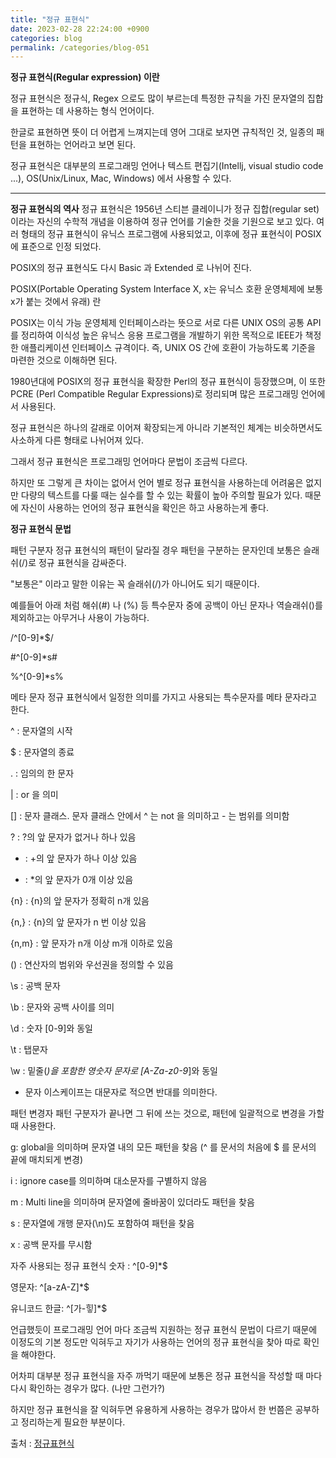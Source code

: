 ```yaml
---
title: "정규 표현식"
date: 2023-02-28 22:24:00 +0900
categories: blog
permalink: /categories/blog-051
---
```



**정규 표현식(Regular expression) 이란**

 정규 표현식은 정규식, Regex 으로도 많이 부르는데 특정한 규칙을 가진 문자열의 집합을 표현하는 데 사용하는 형식 언어이다.

한글로 표현하면 뜻이 더 어렵게 느껴지는데 영어 그대로 보자면 규칙적인 것, 일종의 패턴을 표현하는 언어라고 보면 된다.

정규 표현식은 대부분의 프로그래밍 언어나 텍스트 편집기(Intellj, visual studio code ...), OS(Unix/Linux, Mac, Windows) 에서 사용할 수 있다.

---

**정규 표현식의 역사**
 정규 표현식은 1956년 스티븐 클레이니가 정규 집합(regular set)이라는 자신의 수학적 개념을 이용하여 정규 언어를 기술한 것을 기원으로 보고 있다. 여러 형태의 정규 표현식이 유닉스 프로그램에 사용되었고, 이후에 정규 표현식이 POSIX에 표준으로 인정 되었다.

POSIX의 정규 표현식도 다시 Basic 과 Extended 로 나뉘어 진다.

 

POSIX(Portable Operating System Interface X, x는 유닉스 호환 운영체제에 보통 x가 붙는 것에서 유래) 란

POSIX는 이식 가능 운영체제 인터페이스라는 뜻으로 서로 다른 UNIX OS의 공통 API를 정리하여 이식성 높은 유닉스 응용 프로그램을 개발하기 위한 목적으로 IEEE가 책정한 애플리케이션 인터페이스 규격이다. 즉, UNIX OS 간에 호환이 가능하도록 기준을 마련한 것으로 이해하면 된다. 
 

1980년대에 POSIX의 정규 표현식을 확장한 Perl의 정규 표현식이 등장했으며, 이 또한 PCRE (Perl Compatible Regular Expressions)로 정리되며 많은 프로그래밍 언어에서 사용된다. 

정규 표현식은 하나의 갈래로 이어져 확장되는게 아니라 기본적인 체계는 비슷하면서도 사소하게 다른 형태로 나뉘어져 있다.

그래서 정규 표현식은 프로그래밍 언어마다 문법이 조금씩 다르다. 

하지만 또 그렇게 큰 차이는 없어서 언어 별로 정규 표현식을 사용하는데 어려움은 없지만 다량의 텍스트를 다룰 때는 실수를 할 수 있는 확률이 높아 주의할 필요가 있다. 때문에 자신이 사용하는 언어의 정규 표현식을 확인은 하고 사용하는게 좋다.

 

 

 

**정규 표현식 문법**
 

패턴 구분자
 정규 표현식의 패턴이 달라질 경우 패턴을 구분하는 문자인데 보통은 슬래쉬(/)로 정규 표현식을 감싸준다.

"보통은" 이라고 말한 이유는 꼭 슬래쉬(/)가 아니어도 되기 때문이다.

예를들어 아래 처럼 해쉬(#) 나 (%) 등 특수문자 중에 공백이 아닌 문자나 역슬래쉬(\)를 제외하고는 아무거나 사용이 가능하다. 

/^[0-9]*$/

#^[0-9]*s#

%^[0-9]*s%

 

 

 

메타 문자
 정규 표현식에서 일정한 의미를 가지고 사용되는 특수문자를 메타 문자라고 한다.

 

^ : 문자열의 시작

$ : 문자열의 종료

. : 임의의 한 문자

| : or 을 의미

[] : 문자 클래스. 문자 클래스 안에서 ^ 는 not 을 의미하고 - 는 범위를 의미함

? : ?의 앞 문자가 없거나 하나 있음

+ : +의 앞 문자가 하나 이상 있음

* : *의 앞 문자가 0개 이상 있음

{n} : {n}의 앞 문자가 정확히 n개 있음

{n,} : {n}의 앞 문자가 n 번 이상 있음

{n,m} : 앞 문자가 n개 이상 m개 이하로 있음

() : 연산자의 범위와 우선권을 정의할 수 있음

\s : 공백 문자

\b : 문자와 공백 사이를 의미

\d : 숫자 [0-9]와 동일

\t : 탭문자

\w : 밑줄(_)을 포함한 영숫자 문자로 [A-Za-z0-9_]와 동일 


* 문자 이스케이프는 대문자로 적으면 반대를 의미한다.

 

 

 

패턴 변경자
 패턴 구분자가 끝나면 그 뒤에 쓰는 것으로, 패턴에 일괄적으로 변경을 가할 때 사용한다.

 

g: global을 의미하며 문자열 내의 모든 패턴을 찾음 (^ 를 문서의 처음에 $ 를 문서의 끝에 매치되게 변경)

i : ignore case를 의미하며 대소문자를 구별하지 않음

m : Multi line을 의미하며 문자열에 줄바꿈이 있더라도 패턴을 찾음

s : 문자열에 개행 문자(\n)도 포함하여 패턴을 찾음

x : 공백 문자를 무시함

 

 

 

자주 사용되는 정규 표현식
숫자 : ^[0-9]*$

영문자: ^[a-zA-Z]*$ 

유니코드 한글: ^[가-힣]*$

 

  

 

 언급했듯이 프로그래밍 언어 마다 조금씩 지원하는 정규 표현식 문법이 다르기 때문에 이정도의 기본 정도만 익혀두고 자기가 사용하는 언어의 정규 표현식을 찾아 따로 확인을 해야한다.

어차피 대부분 정규 표현식을 자주 까먹기 때문에 보통은 정규 표현식을 작성할 때 마다 다시 확인하는 경우가 많다. (나만 그런가?)

하지만 정규 표현식을 잘 익혀두면 유용하게 사용하는 경우가 많아서 한 번쯤은 공부하고 정리하는게 필요한 부분이다.

 
 

 
출처 : [정규표현식](https://noahlogs.tistory.com/52)
